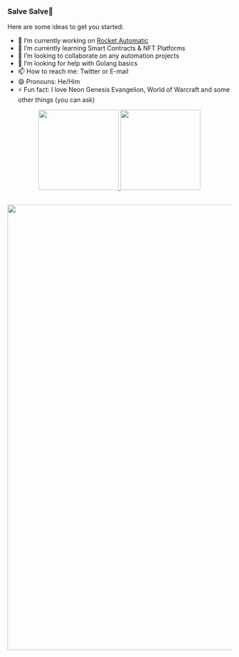 ### Salve Salve👋

Here are some ideas to get you started:

- 🔭 I’m currently working on [Rocket Automatic](https://www.instagram.com/rocketautomatic/)
- 🌱 I’m currently learning Smart Contracts & NFT Platforms
- 👯 I’m looking to collaborate on any automation projects
- 🤔 I’m looking for help with Golang basics
- 📫 How to reach me: Twitter or E-mail
- 😄 Pronouns: He/Him
- ⚡ Fun fact: I love Neon Genesis Evangelion, World of Warcraft and some other things (you can ask)

<div align="center">
  <a href="https://github.com/JVmano">
  <img height="180em" src="https://github-readme-stats.vercel.app/api?username=JVmano&show_icons=true&theme=dracula&include_all_commits=true&count_private=true"/>
  <img height="180em" src="https://github-readme-stats.vercel.app/api/top-langs/?username=JVmano&layout=compact&langs_count=7&theme=dracula"/>
</div>
  
 ##
<p align="center">
  <img src="https://media4.giphy.com/media/sUP52mudix9Zu/giphy.gif?cid=ecf05e476xidzcdcr6fqbedilbc83qiq9f7693q9hvungffl&rid=giphy.gif&ct=g" width="1000"/>
</p>
